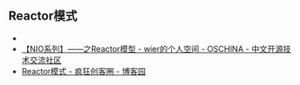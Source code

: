 ## Reactor模式

- 
- [【NIO系列】——之Reactor模型 - wier的个人空间 - OSCHINA - 中文开源技术交流社区](https://my.oschina.net/u/1859679/blog/1844109)
- [Reactor模式 - 疯狂创客圈 - 博客园](https://www.cnblogs.com/crazymakercircle/p/9833847.html)

